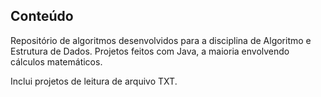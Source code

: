 ## Conteúdo

Repositório de algoritmos desenvolvidos para a disciplina de Algoritmo e Estrutura de Dados.
Projetos feitos com Java, a maioria envolvendo cálculos matemáticos. 


Inclui projetos de leitura de arquivo TXT.
